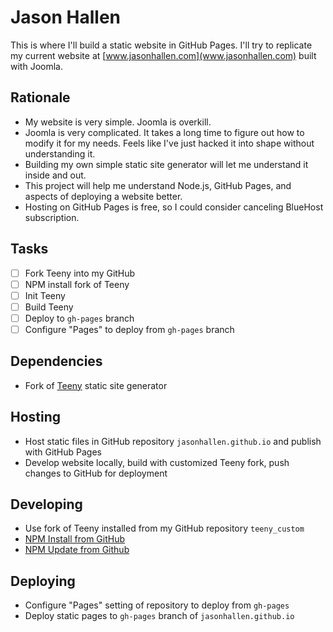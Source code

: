 # Jason Hallen
This is where I'll build a static website in GitHub Pages. I'll try to replicate my current website at [www.jasonhallen.com](www.jasonhallen.com) built with Joomla.

## Rationale
* My website is very simple.  Joomla is overkill.
* Joomla is very complicated. It takes a long time to figure out how to modify it for my needs.  Feels like I've just hacked it into shape without understanding it.
* Building my own simple static site generator will let me understand it inside and out.
* This project will help me understand Node.js, GitHub Pages, and aspects of deploying a website better.
* Hosting on GitHub Pages is free, so I could consider canceling BlueHost subscription.

## Tasks
- [ ] Fork Teeny into my GitHub
- [ ] NPM install fork of Teeny
- [ ] Init Teeny
- [ ] Build Teeny
- [ ] Deploy to `gh-pages` branch
- [ ] Configure "Pages" to deploy from `gh-pages` branch

## Dependencies
* Fork of [Teeny]() static site generator

## Hosting
* Host static files in GitHub repository `jasonhallen.github.io` and publish with GitHub Pages
* Develop website locally, build with customized Teeny fork, push changes to GitHub for deployment 

## Developing
* Use fork of Teeny installed from my GitHub repository `teeny_custom`
* [NPM Install from GitHub](https://www.pluralsight.com/guides/install-npm-packages-from-gitgithub)
* [NPM Update from Github](LINK)

## Deploying
* Configure "Pages" setting of repository to deploy from `gh-pages`
* Deploy static pages to `gh-pages` branch of `jasonhallen.github.io`